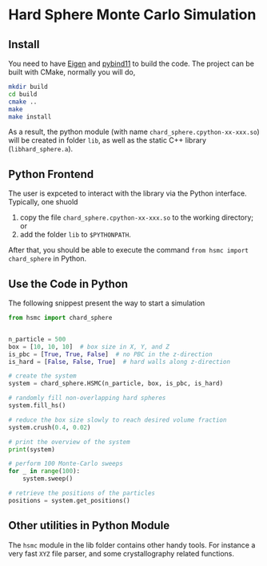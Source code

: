 # Hard Sphere Monte Carlo Simulation


## Install

You need to have [Eigen](https://eigen.tuxfamily.org/index.php?title=Main_Page) and [pybind11](https://pybind11.readthedocs.io/en/stable/) to build the code. The project can be built with CMake, normally you will do,

```sh
mkdir build
cd build
cmake ..
make
make install
```

As a result, the python module (with name `chard_sphere.cpython-xx-xxx.so`) will be created in folder `lib`, as well as the static C++ library (`libhard_sphere.a`).

## Python Frontend

The user is expceted to interact with the library via the Python interface. Typically, one shuold

1. copy the file `chard_sphere.cpython-xx-xxx.so` to the working directory; or
2. add the folder `lib` to `$PYTHONPATH`.

After that, you should be able to execute the command `from hsmc import chard_sphere` in Python.


## Use the Code in Python

The following snippest present the way to start a simulation

```py
from hsmc import chard_sphere


n_particle = 500
box = [10, 10, 10]  # box size in X, Y, and Z
is_pbc = [True, True, False]  # no PBC in the z-direction
is_hard = [False, False, True]  # hard walls along z-direction

# create the system
system = chard_sphere.HSMC(n_particle, box, is_pbc, is_hard)

# randomly fill non-overlapping hard spheres
system.fill_hs()

# reduce the box size slowly to reach desired volume fraction
system.crush(0.4, 0.02)

# print the overview of the system
print(system)

# perform 100 Monte-Carlo sweeps
for _ in range(100):
    system.sweep()

# retrieve the positions of the particles
positions = system.get_positions()
```

## Other utilities in Python Module

The `hsmc` module in the lib folder contains other handy tools. For instance a very fast `XYZ` file parser, and some crystallography related functions.
